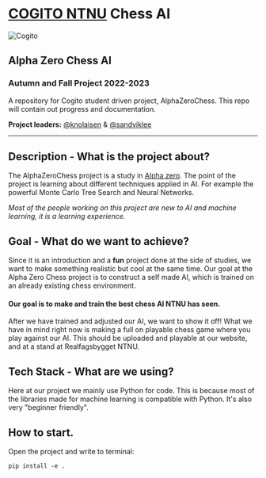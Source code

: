 # [COGITO NTNU](https://cogito-ntnu.no) Chess AI

![Cogito](https://nabla.no/media/thumbnails/uploads/news_pictures/cognie.png.770x300_q95_box-0%2C43%2C1422%2C595_detail_upscale.jpg)
## Alpha Zero Chess AI
### Autumn and Fall Project 2022-2023

A repository for Cogito student driven project, AlphaZeroChess. 
This repo will contain out progress and documentation.

**Project leaders:** [@knolaisen](https://github.com/sandviklee) & [@sandviklee](https://github.com/sandviklee)

--- 

## Description - What is the project about?

The AlphaZeroChess project is a study in [Alpha zero](https://www.chess.com/terms/alphazero-chess-engine). The point of the project is learning about different techniques applied in AI. For example the powerful Monte Carlo Tree Search and Neural Networks.

*Most of the people working on this project are new to AI and machine learning, it is a learning experience.*

## Goal - What do we want to achieve?

Since it is an introduction and a **fun** project done at the side of studies, we want to make something realistic but cool at the same time. Our goal at the Alpha Zero Chess project is to construct a self made AI, which is trained on an already existing chess environment.

#### Our goal is to make and train the best chess AI NTNU has seen. 

After we have trained and adjusted our AI, we want to show it off! What we have in mind right now is making a full on playable chess game where you play against our AI. This should be uploaded and playable at our website, and at a stand at Realfagsbygget NTNU. 

## Tech Stack - What are we using?

Here at our project we mainly use Python for code. This is because most of the libraries made for machine learning is compatible with Python. It's also very "beginner friendly".


## How to start.
Open the project and write to terminal:
```
pip install -e .
```

